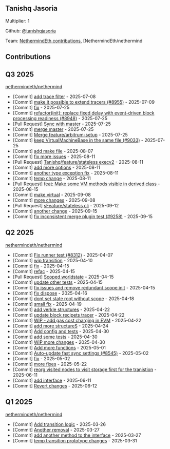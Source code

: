 
## Tanishq Jasoria
Multiplier: 1

Github: [@tanishqjasoria](https://github.com/tanishqjasoria)

Team: [NethermindEth contributions](https://github.com/tanishqjasoria?org=NethermindEth), [NethermindEth/nethermind

## Contributions

## Q3 2025


[nethermindeth/nethermind](https://github.com/nethermindeth/nethermind)
* [Commit] [add trace filter](https://github.com/NethermindEth/nethermind/commit/066cf49a2222ed2e8079fec4cd2f63db04f2f9de) - 2025-07-08
* [Commit] [make it possible to extend tracers (#8955)](https://github.com/NethermindEth/nethermind/commit/10bb626a72078f3edde4fb01653a719e2d891712) - 2025-07-09
* [Commit] [fix](https://github.com/NethermindEth/nethermind/commit/20b5eea53b906e8a60a10bbf45cf7a00920a8f77) - 2025-07-25
* [Commit] [refactor(init): replace fixed delay with event-driven block processing readiness (#8948)](https://github.com/NethermindEth/nethermind/commit/3e549ad2da9a87e3ab37779a7394f0de5c1d7113) - 2025-07-25
* [Pull Request] [Sync with master](https://github.com/NethermindEth/nethermind/pull/9035) - 2025-07-25
* [Commit] [merge master](https://github.com/NethermindEth/nethermind/commit/002f0e38d637477e7c1e929aa6a8a1cd289afd12) - 2025-07-25
* [Commit] [Merge feature/arbitrum-setup](https://github.com/NethermindEth/nethermind/commit/eb728975dd69f3a2cd1300b35ffbba42fa2d3cd9) - 2025-07-25
* [Commit] [keep VirtualMachineBase in the same file (#9033)](https://github.com/NethermindEth/nethermind/commit/70a269eeb34126a01a2a7d34955721aa5386a4b9) - 2025-07-25
* [Commit] [add make file](https://github.com/NethermindEth/nethermind/commit/23e80b53e988683206338abe17fc57af1d8ca4f8) - 2025-08-07
* [Commit] [fix more issues](https://github.com/NethermindEth/nethermind/commit/61594eeacbdf17d723679cb061c6423174a0d9c1) - 2025-08-11
* [Pull Request] [Tanishq/feature/stateless execv2](https://github.com/NethermindEth/nethermind/pull/9110) - 2025-08-11
* [Commit] [add more options](https://github.com/NethermindEth/nethermind/commit/6a95445c69e571c417a250d340cb9cc3a165320e) - 2025-08-11
* [Commit] [another type exception fix](https://github.com/NethermindEth/nethermind/commit/1d94c191c681ddd4ded633a6788c135172b17985) - 2025-08-11
* [Commit] [temp change](https://github.com/NethermindEth/nethermind/commit/0b1686a53ef26c63f1e9330638d7d99d057933dc) - 2025-08-11
* [Pull Request] [feat: Make some VM methods visible in derived class ](https://github.com/NethermindEth/nethermind/pull/9134) - 2025-08-15
* [Commit] [make virtual](https://github.com/NethermindEth/nethermind/commit/e6c190438c8f9e133bc21a65334ce7d4db41144f) - 2025-09-08
* [Commit] [more changes](https://github.com/NethermindEth/nethermind/commit/fbc81b1556cdeb3344bcf0da8f9877c81dfa9127) - 2025-09-08
* [Pull Request] [sFeature/stateless cli](https://github.com/NethermindEth/nethermind/pull/9281) - 2025-09-12
* [Commit] [another change](https://github.com/NethermindEth/nethermind/commit/d5194e5de6f3094290225ca42bc0fb32b02bbde1) - 2025-09-15
* [Commit] [fix inconsistent merge plugin test (#9258)](https://github.com/NethermindEth/nethermind/commit/289896ebd8b33942696985b3bc5a0ddac7da07a0) - 2025-09-15
## Q2 2025


[nethermindeth/nethermind](https://github.com/nethermindeth/nethermind)
* [Commit] [Fix runner test (#8312)](https://github.com/NethermindEth/nethermind/commit/66f55c99f3941421efcbecc9697918e88c21d360) - 2025-04-07
* [Commit] [wip transition](https://github.com/NethermindEth/nethermind/commit/6413cdb89d041bd083f135ad631cb491683989be) - 2025-04-10
* [Commit] [fix](https://github.com/NethermindEth/nethermind/commit/5a4edd73025258a0cb6d40e652cb2ebcec516a5d) - 2025-04-15
* [Commit] [refac](https://github.com/NethermindEth/nethermind/commit/ced9bcc1a77831194a6b7401611de4eec89b2937) - 2025-04-15
* [Pull Request] [Scoped worldstate](https://github.com/NethermindEth/nethermind/pull/8525) - 2025-04-15
* [Commit] [update other tests](https://github.com/NethermindEth/nethermind/commit/6001a7486735d83a4cae98b1bad208a2580497e1) - 2025-04-15
* [Commit] [fix issues and remove redundant scope init](https://github.com/NethermindEth/nethermind/commit/fe236841783500bf2e3e604aa8643f25b9a5c65c) - 2025-04-15
* [Commit] [fix dispose](https://github.com/NethermindEth/nethermind/commit/37445ba31cc0dff57f251336561210843abe2473) - 2025-04-16
* [Commit] [dont set state root without scope](https://github.com/NethermindEth/nethermind/commit/670a7a80885e5ed84452cdb5e397da7e0b9cb6d9) - 2025-04-18
* [Commit] [small fix](https://github.com/NethermindEth/nethermind/commit/05952dc3800b9619c26792a663d46fe0d7b395f9) - 2025-04-19
* [Commit] [add verkle structures](https://github.com/NethermindEth/nethermind/commit/6a09c27675cd2b2921db015a644628848323fb3b) - 2025-04-22
* [Commit] [update block recipets tracer](https://github.com/NethermindEth/nethermind/commit/5a26a8bee9517a879914de6549552dcd740899fe) - 2025-04-22
* [Commit] [WIP - add gas cost charging in EVM](https://github.com/NethermindEth/nethermind/commit/fa2c26f184663970167244728dbd1ef35a5169e5) - 2025-04-22
* [Commit] [add more structureS](https://github.com/NethermindEth/nethermind/commit/8a1841c7f9cb7c9b9c95d4042edd7a16dbdf489e) - 2025-04-24
* [Commit] [Add config and tests](https://github.com/NethermindEth/nethermind/commit/40695644bcf52601563b519f9667a772185e4e31) - 2025-04-30
* [Commit] [add some tests](https://github.com/NethermindEth/nethermind/commit/e7d99a5cf0f5f8af4cfee7e3aaa360178769274d) - 2025-04-30
* [Commit] [WIP more changes](https://github.com/NethermindEth/nethermind/commit/c55aed6cd9184784369757139ce0938bb76424f1) - 2025-04-30
* [Commit] [Add more functions](https://github.com/NethermindEth/nethermind/commit/197820207fdf4bd01c42d1aeb59abd352961b384) - 2025-05-01
* [Commit] [Auto-update fast sync settings (#8545)](https://github.com/NethermindEth/nethermind/commit/fdb0d5d08c57042b87ade33e0aa54109b463b736) - 2025-05-02
* [Commit] [fix](https://github.com/NethermindEth/nethermind/commit/7afffa2ebc77635cc2e7c5cdc1531c6350ec1d12) - 2025-05-02
* [Commit] [more fixes](https://github.com/NethermindEth/nethermind/commit/8117ddbe5afec332dd1b6244ff2508e261cc03d8) - 2025-05-22
* [Commit] [reorg visited nodes to visit storage first for the tranistion](https://github.com/NethermindEth/nethermind/commit/873795048cd3db200d9124669bbea09c4c65ede1) - 2025-06-11
* [Commit] [add interface](https://github.com/NethermindEth/nethermind/commit/7e2548231b4b83a10580b0cb0e08269ddda0b145) - 2025-06-11
* [Commit] [Revert changes](https://github.com/NethermindEth/nethermind/commit/7371ed57a2f2003b5f1ff97112499b20d7b1ba44) - 2025-06-12
## Q1 2025

[nethermindeth/nethermind](https://github.com/nethermindeth/nethermind)
* [Commit] [Add transition logic](https://github.com/NethermindEth/nethermind/commit/644a8134765334d43802f103c7e5aa8005257f55) - 2025-03-26
* [Commit] [Another removal](https://github.com/NethermindEth/nethermind/commit/147fdfc282358edc95aa60a2f5117a5010fb38f0) - 2025-03-27
* [Commit] [add another method to the interface](https://github.com/NethermindEth/nethermind/commit/d3da0cf006e805bb1cc2f6d8d63b8fefcf4e2896) - 2025-03-27
* [Commit] [temp transition prototype changes](https://github.com/NethermindEth/nethermind/commit/ab44dd2d94f9f94fcf3f9eb31c389db00121feea) - 2025-03-31
